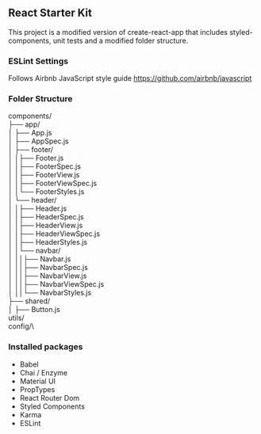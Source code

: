 ## React Starter Kit
This project is a modified version of create-react-app that includes styled-components, unit tests and a modified folder structure.

### ESLint Settings
Follows Airbnb JavaScript style guide
https://github.com/airbnb/javascript

### Folder Structure
components/\
├── app/\
│ ├── App.js\
│ ├── AppSpec.js\
│ ├── footer/\
│ │├── Footer.js\
│ │├── FooterSpec.js\
│ │├── FooterView.js\
│ │├── FooterViewSpec.js\
│ │└── FooterStyles.js\
│ └── header/\
│ │├── Header.js\
│ │├── HeaderSpec.js\
│ │├── HeaderView.js\
│ │├── HeaderViewSpec.js\
│ │├── HeaderStyles.js\
│ │└── navbar/\
│ ││├── Navbar.js\
│ ││├── NavbarSpec.js\
│ ││├── NavbarView.js\
│ ││├── NavbarViewSpec.js\
│ ││└── NavbarStyles.js\
├── shared/\
│ ├── Button.js\
utils/\
config/\

### Installed packages

- Babel
- Chai / Enzyme
- Material UI
- PropTypes
- React Router Dom
- Styled Components
- Karma
- ESLint
